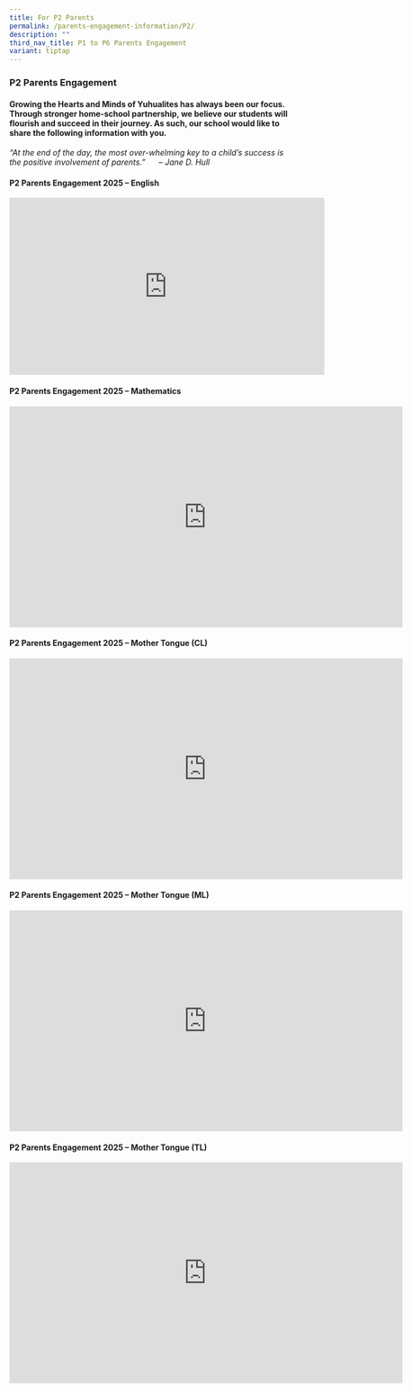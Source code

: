 ```yaml
---
title: For P2 Parents
permalink: /parents-engagement-information/P2/
description: ""
third_nav_title: P1 to P6 Parents Engagement
variant: tiptap
---
```

<h3>P2 Parents Engagement</h3>
<h4>Growing the Hearts and Minds of Yuhualites has always been our focus. Through stronger home-school partnership, we believe our students will flourish and succeed in their journey. As such, our school would like to share the following information with you.</h4>
<p><em>“At the end of the day, the most over-whelming key to a child’s success is the positive involvement of parents.”&nbsp; &nbsp; &nbsp; – Jane D. Hull</em>
</p>
<h4><strong>P2 Parents Engagement 2025 – English</strong></h4>
<div class="iframe-wrapper">
<iframe height="315" width="560" allowfullscreen="true" frameborder="0" src="https://www.youtube.com/embed/2gQjlHi8Wrs?si=ff9HQ_Y_DOBnrcd7"></iframe>
</div>
<h4><strong>P2 Parents Engagement 2025 – Mathematics</strong></h4>
<div class="iframe-wrapper">
<iframe height="393" width="699" allowfullscreen="true" frameborder="0" src="https://www.youtube.com/embed/BUmNw1qXyIk"></iframe>
</div>
<h4><strong>P2 Parents Engagement 2025 – Mother Tongue (CL)</strong></h4>
<div class="iframe-wrapper">
<iframe height="393" width="699" allowfullscreen="true" frameborder="0" src="https://www.youtube.com/embed/UCHIhFVOSZ0"></iframe>
</div>
<h4><strong>P2 Parents Engagement 2025 – Mother Tongue (ML)</strong></h4>
<div class="iframe-wrapper">
<iframe height="393" width="699" allowfullscreen="true" frameborder="0" src="https://www.youtube.com/embed/JGufYEfFLg0"></iframe>
</div>
<h4><strong>P2 Parents Engagement 2025 – Mother Tongue (TL)</strong></h4>
<div class="iframe-wrapper">
<iframe height="393" width="699" allowfullscreen="true" frameborder="0" src="https://www.youtube.com/embed/ieiFm7wvooo"></iframe>
</div>
<p></p>